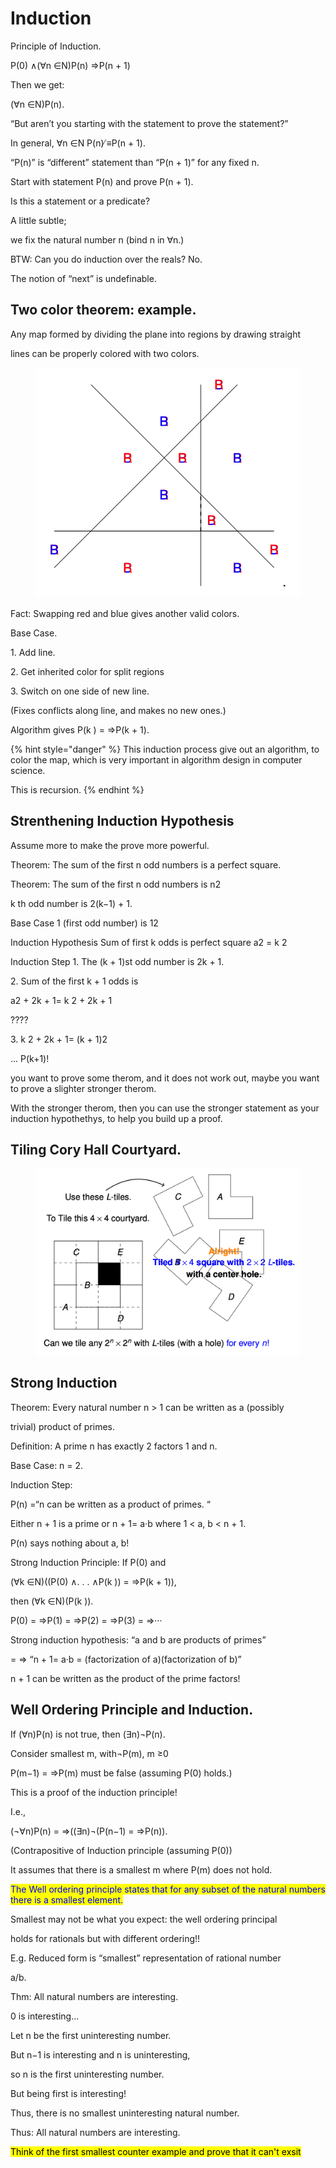 # Induction

Principle of Induction.

P(0) ∧(∀n ∈N)P(n) ⇒P(n + 1)

Then we get:

(∀n ∈N)P(n).

“But aren’t you starting with the statement to prove the statement?”

In general, ∀n ∈N P(n) ̸≡P(n + 1).

“P(n)” is “different” statement than “P(n + 1)” for any fixed n.

Start with statement P(n) and prove P(n + 1).

Is this a statement or a predicate?

A little subtle;

we fix the natural number n (bind n in ∀n.)

BTW: Can you do induction over the reals? No.

The notion of “next” is undefinable.

## Two color theorem: example.

Any map formed by dividing the plane into regions by drawing straight

lines can be properly colored with two colors.

<figure><img src=".gitbook/assets/image.png" alt=""><figcaption></figcaption></figure>

Fact: Swapping red and blue gives another valid colors.

Base Case.

1\. Add line.

2\. Get inherited color for split regions

3\. Switch on one side of new line.

(Fixes conflicts along line, and makes no new ones.)

Algorithm gives P(k ) = ⇒P(k + 1).

{% hint style="danger" %}
This induction process give out an algorithm, to color the map, which is very important in algorithm design in computer science.

This is recursion.
{% endhint %}

## Strenthening Induction Hypothesis

Assume more to make the prove more powerful.

Theorem: The sum of the first n odd numbers is a perfect square.

Theorem: The sum of the first n odd numbers is n2

k th odd number is 2(k−1) + 1.

Base Case 1 (first odd number) is 12

Induction Hypothesis Sum of first k odds is perfect square a2 = k 2

Induction Step 1. The (k + 1)st odd number is 2k + 1.

2\. Sum of the first k + 1 odds is

a2 + 2k + 1= k 2 + 2k + 1

????

3\. k 2 + 2k + 1= (k + 1)2

... P(k+1)!

you want to prove some therom, and it does not work out, maybe you want to prove a slighter stronger therom.

With the stronger therom, then you can use the stronger statement as your induction hypothethys, to help you build up a proof.

## Tiling Cory Hall Courtyard.

<figure><img src=".gitbook/assets/image (2).png" alt=""><figcaption></figcaption></figure>

## Strong Induction

Theorem: Every natural number n > 1 can be written as a (possibly

trivial) product of primes.

Definition: A prime n has exactly 2 factors 1 and n.

Base Case: n = 2.

Induction Step:

P(n) =“n can be written as a product of primes. “

Either n + 1 is a prime or n + 1= a·b where 1 < a, b < n + 1.

P(n) says nothing about a, b!

Strong Induction Principle: If P(0) and

(∀k ∈N)((P(0) ∧. . . ∧P(k )) = ⇒P(k + 1)),

then (∀k ∈N)(P(k )).

P(0) = ⇒P(1) = ⇒P(2) = ⇒P(3) = ⇒···

Strong induction hypothesis: “a and b are products of primes”

\= ⇒ “n + 1= a·b = (factorization of a)(factorization of b)”

n + 1 can be written as the product of the prime factors!

## Well Ordering Principle and Induction.

If (∀n)P(n) is not true, then (∃n)¬P(n).

Consider smallest m, with¬P(m), m ≥0

P(m−1) = ⇒P(m) must be false (assuming P(0) holds.)

This is a proof of the induction principle!

I.e.,

(¬∀n)P(n) = ⇒((∃n)¬(P(n−1) = ⇒P(n)).

(Contrapositive of Induction principle (assuming P(0))

It assumes that there is a smallest m where P(m) does not hold.

<mark style="color:blue;">The Well ordering principle states that for any subset of the natural numbers there is a smallest element.</mark>

Smallest may not be what you expect: the well ordering principal

holds for rationals but with different ordering!!

E.g. Reduced form is “smallest” representation of rational number

a/b.

Thm: All natural numbers are interesting.

0 is interesting...

Let n be the first uninteresting number.

But n−1 is interesting and n is uninteresting,

so n is the first uninteresting number.

But being first is interesting!

Thus, there is no smallest uninteresting natural number.

Thus: All natural numbers are interesting.

<mark style="color:$info;">Think of the first smallest counter example and prove that it can't exsit</mark>







